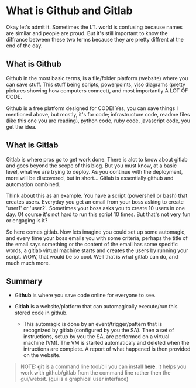 # What is Github and Gitlab
Okay let's admit it. Sometimes the I.T. world is confusing because names are similar and people are proud. But it's still important to know the diffrance between these two terms because they are pretty diffrent at the end of the day.

## What is Github
Github in the most basic terms, is a file/folder platform (website) where you can save stuff. This stuff being scripts, powerpoints, viso diagrams (pretty pictures showing how computers connect), and most importantly A LOT OF CODE.

Github is a free platform designed for CODE! Yes, you can save things I mentioned above, but mostly, it's for code; infrastructure code, readme files (like this one you are reading), python code, ruby code, javascript code, you get the idea.

## What is Gitlab
Gitlab is where pros go to get work done. There is alot to know about gitlab and goes beyond the scope of this blog. But you must know, at a basic level, what we are trying to deploy. As you continue with the deployment, more will be discovered, but in short... Gitlab is essentially github and automation combined.

Think about this as an example. You have a script (powershell or bash) that creates users. Everyday you get an email from your boss asking to create 'user1' or 'user2'. Sometimes your boss asks you to create 10 users in one day. Of course it's not hard to run this script 10 times. But that's not very fun or engaging is it?

So here comes gitlab. Now lets imagine you could set up some automagic, and every time your boss emails you with some criteria, perhaps the title of the email says something or the content of the email has some specific words, a gitlab virtual machine starts and creates the users by running your script. WOW, that would be so cool. Well that is what gitlab can do, and much much more.

## Summary
* Git**hub** is where you save code online for everyone to see.

* Git**lab** is a website/platform that can automagically execute/run this stored code in github.
    * This automagic is done by an event/trigger/pattern that is recognized by gitlab (configured by you the SA). Then a set of instructions, setup by you the SA, are performed on a virtual machine (VM). The VM is started automaticaly and deleted when the intructions are complete. A report of what happened is then provided on the website.

> NOTE: **git** is a command line tool/cli you can install [here](https://git-scm.com/). It helps you work with github/gitlab from the command line rather then the gui/websit. (gui is a graphical user interface)
